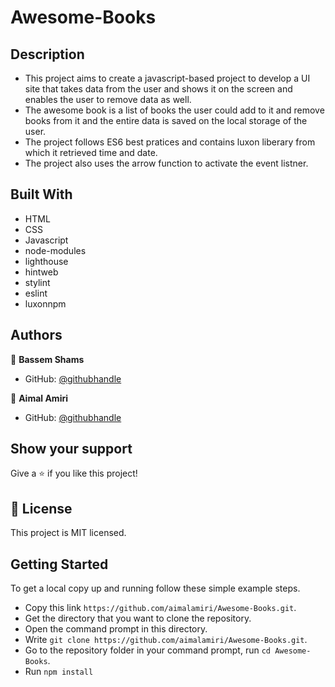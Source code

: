 # Awesome-Books

## Description

- This project aims to create a javascript-based project to develop a UI site that takes data from the user and shows it on the screen and enables the user to remove data as well.
- The awesome book is a list of books the user could add to it and remove books from it and the entire data is saved on the local storage of the user.
- The project follows ES6 best pratices and contains luxon liberary from which it retrieved time and date.
- The project also uses the arrow function to activate the event listner.


## Built With

- HTML
- CSS
- Javascript
- node-modules
- lighthouse
- hintweb
- stylint
- eslint
- luxonnpm



## Authors

👤 **Bassem Shams**

- GitHub: [@githubhandle](https://github.com/basem909)

👤 **Aimal Amiri**

- GitHub: [@githubhandle](https://github.com/aimalamiri)

## Show your support

Give a ⭐️ if you like this project!

## 📝 License

This project is MIT licensed.

## Getting Started

To get a local copy up and running follow these simple example steps.

- Copy this link `https://github.com/aimalamiri/Awesome-Books.git`.
- Get the directory that you want to clone the repository.
- Open the command prompt in this directory.
- Write `git clone https://github.com/aimalamiri/Awesome-Books.git`.
- Go to the repository folder in your command prompt, run `cd Awesome-Books`.
- Run `npm install`